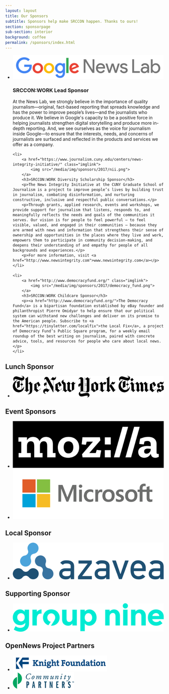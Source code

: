 ```yaml
---
layout: layout
title: Our Sponsors
subtitle: Sponsors help make SRCCON happen. Thanks to ours!
section: sponsorpage
sub-section: interior
background: coffee
permalink: /sponsors/index.html
---
```

<ul>
    <li>
        <a href="https://newslab.withgoogle.com/" class="imglink">
            <img src="/media/img/sponsors/2017/google_news_lab.png">
        </a>
        <h3>SRCCON:WORK Lead Sponsor</h3>
        <p>At the News Lab, we strongly believe in the importance of quality journalism—original, fact-based reporting that spreads knowledge and has the power to improve people’s lives—and the journalists who produce it. We believe in Google's capacity to be a positive force in helping journalists strengthen digital storytelling and produce more in-depth reporting. And, we see ourselves as the voice for journalism inside Google—to ensure that the interests, needs, and concerns of journalists are surfaced and reflected in the products and services we offer as a company.</p>
    </li>

    <li>
        <a href="https://www.journalism.cuny.edu/centers/news-integrity-initiative/" class="imglink">
            <img src="/media/img/sponsors/2017/nii.png">
        </a>
        <h3>SRCCON:WORK Diversity Scholarship Sponsor</h3>
        <p>The News Integrity Initiative at the CUNY Graduate School of Journalism is a project to improve people’s lives by building trust in journalism, combating disinformation, and nurturing constructive, inclusive and respectful public conversations.</p>
        <p>Through grants, applied research, events and workshops, we provide support for journalism that listens, responds to, and meaningfully reflects the needs and goals of the communities it serves. Our vision is for people to feel powerful — to feel visible, valued, and engaged in their communities — because they are armed with news and information that strengthens their sense of ownership and opportunities in the places where they live and work, empowers them to participate in community decision-making, and deepens their understanding of and empathy for people of all backgrounds and experiences.</p>
        <p>For more information, visit <a href="http://www.newsintegrity.com">www.newsintegrity.com</a></p>
    </li>

    <li>
        <a href="http://www.democracyfund.org/" class="imglink">
            <img src="/media/img/sponsors/2017/democracy_fund.png">
        </a>
        <h3>SRCCON:WORK Childcare Sponsor</h3>
        <p><a href="http://www.democracyfund.org/">The Democracy Fund</a> is a bipartisan foundation established by eBay founder and philanthropist Pierre Omidyar to help ensure that our political system can withstand new challenges and deliver on its promise to the American people. Subscribe to <a href="https://tinyletter.com/localfix">the Local Fix</a>, a project of Democracy Fund’s Public Square program, for a weekly email roundup of the best writing on journalism, paired with concrete advice, tools, and resources for people who care about local news.</p>
    </li>
</ul>

<h2>Lunch Sponsor</h2>
<ul class="meal-sponsors">
    <li>
        <a href="https://www.nytimes.com/" class="imglink">
            <img src="/media/img/sponsors/2017/nyt.png">
        </a>
    </li>
</ul>

<h2>Event Sponsors</h2>
<ul class="event-sponsors">
    <li>
        <a href="https://www.mozilla.org/en-US/foundation/" class="imglink">
            <img src="/media/img/sponsors/2017/mozilla_foundation.png">
        </a>
    </li>
    <li>
        <a href="https://www.microsoft.com/en-us/" class="imglink">
            <img src="/media/img/sponsors/2017/microsoft.png">
        </a>
    </li>
</ul>

<h2>Local Sponsor</h2>
<ul class="local-sponsors">
    <li>
        <a href="https://www.azavea.com/" class="imglink">
            <img src="/media/img/sponsors/2017/azavea.svg">
        </a>
    </li>
</ul>

<h2>Supporting Sponsor</h2>
<ul class="supporting-sponsors">
    <li>
        <a href="https://www.groupninemedia.com/" class="imglink">
            <img src="/media/img/sponsors/2017/group_nine.png">
        </a>
    </li>
</ul>

<h2>OpenNews Project Partners</h2>
<ul class="partners">
    <li>
        <a href="https://www.knightfoundation.org/" class="imglink">
            <img alt="Knight Foundation" src="/media/img/sponsors/2017/knight_foundation.png">
        </a>
    </li>
    <li>
        <a href="http://www.communitypartners.org/" class="imglink">
            <img alt="Community Partners" src="/media/img/sponsors/2017/community_partners.png">
        </a>
    </li>
</ul>
